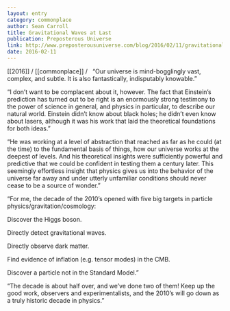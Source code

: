 ```yaml
---
layout: entry
category: commonplace
author: Sean Carroll
title: Gravitational Waves at Last
publication: Preposterous Universe
link: http://www.preposterousuniverse.com/blog/2016/02/11/gravitational-waves-at-last/
date: 2016-02-11
---
```


[[2016]] / [[commonplace]] / 
 
“Our universe is mind-bogglingly vast, complex, and subtle. It is also fantastically, indisputably knowable.”

“I don’t want to be complacent about it, however. The fact that Einstein’s prediction has turned out to be right is an enormously strong testimony to the power of science in general, and physics in particular, to describe our natural world. Einstein didn’t know about black holes; he didn’t even know about lasers, although it was his work that laid the theoretical foundations for both ideas.”

“He was working at a level of abstraction that reached as far as he could (at the time) to the fundamental basis of things, how our universe works at the deepest of levels. And his theoretical insights were sufficiently powerful and predictive that we could be confident in testing them a century later. This seemingly effortless insight that physics gives us into the behavior of the universe far away and under utterly unfamiliar conditions should never cease to be a source of wonder.”

“For me, the decade of the 2010’s opened with five big targets in particle physics/gravitation/cosmology:

Discover the Higgs boson.

Directly detect gravitational waves.

Directly observe dark matter.

Find evidence of inflation (e.g. tensor modes) in the CMB.

Discover a particle not in the Standard Model.”

“The decade is about half over, and we’ve done two of them! Keep up the good work, observers and experimentalists, and the 2010’s will go down as a truly historic decade in physics.”
